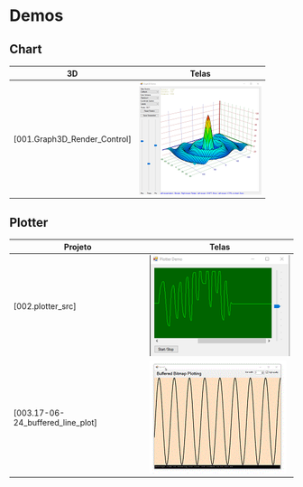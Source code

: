 # Demos

## Chart

|3D |Telas|
|---|---  |
| [001.Graph3D_Render_Control] |<img src="images/001.Graph3D_Render_Control.png"/> |

## Plotter

|Projeto |Telas|
|---     |---  |
| [002.plotter_src] |<img src="images/002.plotter_src.png"/> |
| [003.17-06-24_buffered_line_plot] |<img src="images/003.17-06-24_buffered_line_plot.gif"/> |